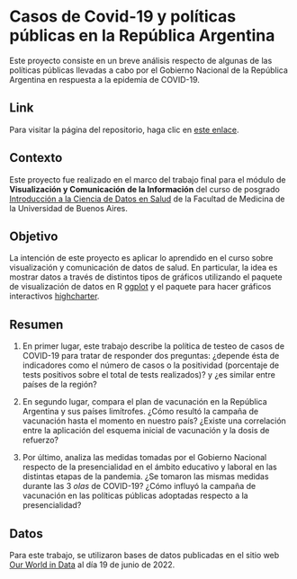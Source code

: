 # Casos de Covid-19 y políticas públicas en la República Argentina

Este proyecto consiste en un breve análisis respecto de algunas de las políticas públicas llevadas a cabo por el Gobierno Nacional de la República Argentina en respuesta a la epidemia de COVID-19.

## Link

Para visitar la página del repositorio, haga clic en [este enlace](https://pauladuna.github.io/data-viz-government-response-to-covid/).

## Contexto

Este proyecto fue realizado en el marco del trabajo final para el módulo de **Visualización y Comunicación de la Información** del curso de posgrado [Introducción a la Ciencia de Datos en Salud](https://www.fmed.uba.ar/innovacion/hacemos) de la Facultad de Medicina de la Universidad de Buenos Aires.

## Objetivo

La intención de este proyecto es aplicar lo aprendido en el curso sobre visualización y comunicación de datos de salud. En particular, la idea es mostrar datos a través de distintos tipos de gráficos utilizando el paquete de visualización de datos en R [ggplot](https://cran.r-project.org/web/packages/ggplot2/index.html) y el paquete para hacer gráficos interactivos [highcharter](https://cran.r-project.org/web/packages/highcharter/index.html).

## Resumen

1. En primer lugar, este trabajo describe la política de testeo de casos de COVID-19 para tratar de responder dos preguntas: ¿depende ésta de indicadores como el número de casos o la positividad (porcentaje de tests positivos sobre el total de tests realizados)? y ¿es similar entre países de la región?

2. En segundo lugar, compara el plan de vacunación en la República Argentina y sus países limítrofes. ¿Cómo resultó la campaña de vacunación hasta el momento en nuestro país? ¿Existe una correlación entre la aplicación del esquema inicial de vacunación y la dosis de refuerzo?

3. Por último, analiza las medidas tomadas por el Gobierno Nacional respecto de la presencialidad en el ámbito educativo y laboral en las distintas etapas de la pandemia. ¿Se tomaron las mismas medidas durante las 3 *olas* de COVID-19? ¿Cómo influyó la campaña de vacunación en las políticas públicas adoptadas respecto a la presencialidad?

## Datos

Para este trabajo, se utilizaron bases de datos publicadas en el sitio web [Our World in Data](https://ourworldindata.org/) al día 19 de junio de 2022.
